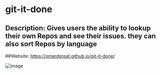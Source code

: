 # git-it-done

## Description: Gives users the ability to lookup their own Repos and see their issues. they can also sort Repos by language
##Website: https://omardgreat.github.io/git-it-done/

![image](https://user-images.githubusercontent.com/89590731/182392523-b5d3fb0d-8388-45e0-9a3b-4c0e5a1af1c5.png)
